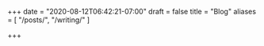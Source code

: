 +++
date = "2020-08-12T06:42:21-07:00"
draft = false
title = "Blog"
aliases = [
    "/posts/",
    "/writing/"
]

+++
